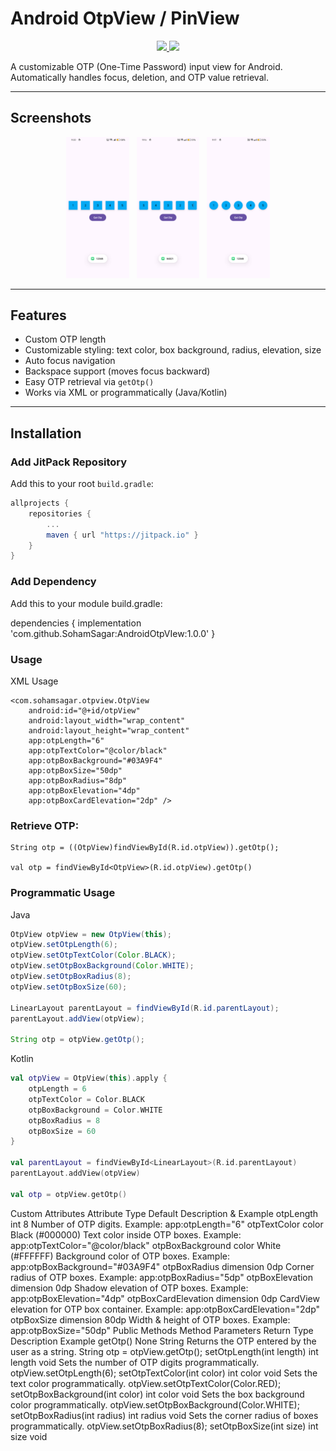# Android OtpView / PinView

<p align="center">
  <a href="https://jitpack.io/#SohamSagar/AndroidOtpVIew"> 
    <img src="https://jitpack.io/v/SohamSagar/AndroidOtpVIew.svg" />
  </a>
  <a href="https://opensource.org/licenses/MIT">
    <img src="https://img.shields.io/badge/License-MIT-blue.svg"/>
  </a>
</p>

A customizable OTP (One-Time Password) input view for Android. Automatically handles focus, deletion, and OTP value retrieval.

---

## Screenshots

<p align="center">
  <img src="https://github.com/SohamSagar/AndroidOtpVIew/blob/master/screenshots/Screenshot_1.png" height="20%" width="20%"/> &nbsp;
  <img src="https://github.com/SohamSagar/AndroidOtpVIew/blob/master/screenshots/Screenshot_2.png" height="20%" width="20%"/> &nbsp;
  <img src="https://github.com/SohamSagar/AndroidOtpVIew/blob/master/screenshots/Screenshot_3.png" height="20%" width="20%"/>
</p>

---

## Features

- Custom OTP length  
- Customizable styling: text color, box background, radius, elevation, size  
- Auto focus navigation  
- Backspace support (moves focus backward)  
- Easy OTP retrieval via `getOtp()`  
- Works via XML or programmatically (Java/Kotlin)

---

## Installation

### Add JitPack Repository

Add this to your root `build.gradle`:

```gradle
allprojects {
    repositories {
        ...
        maven { url "https://jitpack.io" }
    }
}
```

### Add Dependency

Add this to your module build.gradle:

dependencies {
    implementation 'com.github.SohamSagar:AndroidOtpVIew:1.0.0'
}

### Usage
XML Usage
```
<com.sohamsagar.otpview.OtpView
    android:id="@+id/otpView"
    android:layout_width="wrap_content"
    android:layout_height="wrap_content"
    app:otpLength="6"
    app:otpTextColor="@color/black"
    app:otpBoxBackground="#03A9F4"
    app:otpBoxSize="50dp"
    app:otpBoxRadius="8dp"
    app:otpBoxElevation="4dp"
    app:otpBoxCardElevation="2dp" />
```

### Retrieve OTP:

```
String otp = ((OtpView)findViewById(R.id.otpView)).getOtp();

val otp = findViewById<OtpView>(R.id.otpView).getOtp()
```

### Programmatic Usage
Java
```Java
OtpView otpView = new OtpView(this);
otpView.setOtpLength(6);
otpView.setOtpTextColor(Color.BLACK);
otpView.setOtpBoxBackground(Color.WHITE);
otpView.setOtpBoxRadius(8);
otpView.setOtpBoxSize(60);

LinearLayout parentLayout = findViewById(R.id.parentLayout);
parentLayout.addView(otpView);

String otp = otpView.getOtp();
```
Kotlin
```Kotlin
val otpView = OtpView(this).apply {
    otpLength = 6
    otpTextColor = Color.BLACK
    otpBoxBackground = Color.WHITE
    otpBoxRadius = 8
    otpBoxSize = 60
}

val parentLayout = findViewById<LinearLayout>(R.id.parentLayout)
parentLayout.addView(otpView)

val otp = otpView.getOtp()
```

Custom Attributes
Attribute	Type	Default	Description & Example
otpLength	int	8	Number of OTP digits. Example: app:otpLength="6"
otpTextColor	color	Black (#000000)	Text color inside OTP boxes. Example: app:otpTextColor="@color/black"
otpBoxBackground	color	White (#FFFFFF)	Background color of OTP boxes. Example: app:otpBoxBackground="#03A9F4"
otpBoxRadius	dimension	0dp	Corner radius of OTP boxes. Example: app:otpBoxRadius="5dp"
otpBoxElevation	dimension	0dp	Shadow elevation of OTP boxes. Example: app:otpBoxElevation="4dp"
otpBoxCardElevation	dimension	0dp	CardView elevation for OTP box container. Example: app:otpBoxCardElevation="2dp"
otpBoxSize	dimension	80dp	Width & height of OTP boxes. Example: app:otpBoxSize="50dp"
Public Methods
Method	Parameters	Return Type	Description	Example
getOtp()	None	String	Returns the OTP entered by the user as a string.	String otp = otpView.getOtp();
setOtpLength(int length)	int length	void	Sets the number of OTP digits programmatically.	otpView.setOtpLength(6);
setOtpTextColor(int color)	int color	void	Sets the text color programmatically.	otpView.setOtpTextColor(Color.RED);
setOtpBoxBackground(int color)	int color	void	Sets the box background color programmatically.	otpView.setOtpBoxBackground(Color.WHITE);
setOtpBoxRadius(int radius)	int radius	void	Sets the corner radius of boxes programmatically.	otpView.setOtpBoxRadius(8);
setOtpBoxSize(int size)	int size	void
